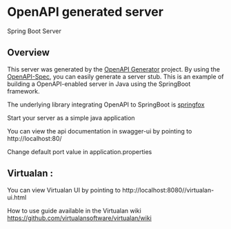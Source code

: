 # OpenAPI generated server

Spring Boot Server


## Overview
This server was generated by the [OpenAPI Generator](https://openapi-generator.tech) project.
By using the [OpenAPI-Spec](https://openapis.org), you can easily generate a server stub.
This is an example of building a OpenAPI-enabled server in Java using the SpringBoot framework.

The underlying library integrating OpenAPI to SpringBoot is [springfox](https://github.com/springfox/springfox)

Start your server as a simple java application

You can view the api documentation in swagger-ui by pointing to
http://localhost:80/

Change default port value in application.properties

## Virtualan :

You can view Virtualan UI by pointing to
http://localhost:8080//virtualan-ui.html

How to use guide available in the Virtualan wiki
https://github.com/virtualansoftware/virtualan/wiki
